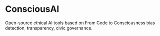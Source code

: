 # ConsciousAI
Open-source ethical AI tools based on From Code to Consciousness bias detection, transparency, civic governance.
